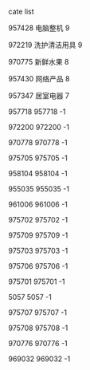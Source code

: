 cate list

957428 电脑整机 9

972219 洗护清洁用具 9

970775 新鲜水果 8

957430 网络产品 8

957347 居室电器 7

957718 957718 -1

972200 972200 -1

970778 970778 -1

975705 975705 -1

958104 958104 -1

955035 955035 -1

961006 961006 -1

975702 975702 -1

975709 975709 -1

975703 975703 -1

975706 975706 -1

975701 975701 -1

5057 5057 -1

975707 975707 -1

975708 975708 -1

970776 970776 -1

969032 969032 -1

